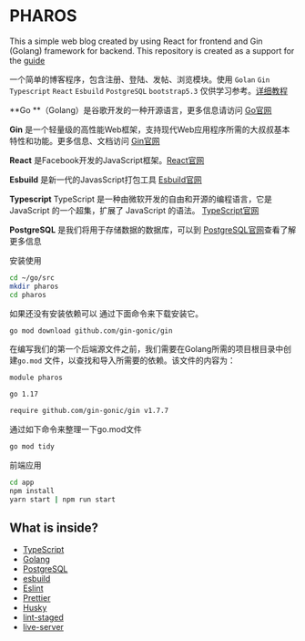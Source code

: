 # PHAROS

This a simple web blog created by using React for frontend and Gin (Golang) framework for backend. This repository is created as a support for the [guide](https://yuanliang.run/golan_gin_react_esbuild_blog_1/)

一个简单的博客程序，包含注册、登陆、发帖、浏览模块。使用 `Golan` `Gin` `Typescript` `React` `Esbuild` `PostgreSQL` `bootstrap5.3` 仅供学习参考。[详细教程](https://yuanliang.run/golan_gin_react_esbuild_blog_1/)


**Go **（Golang）是谷歌开发的一种开源语言，更多信息请访问 [Go官网](https://dev.to)

**Gin** 是一个轻量级的高性能Web框架，支持现代Web应用程序所需的大叔叔基本特性和功能。更多信息、文档访问  [Gin官网](https://gin-gonic.com)

**React** 是Facebook开发的JavaScript框架。[React官网](https://reactjs.org)

**Esbuild** 是新一代的JavasScript打包工具 [Esbuild官网](https://esbuild.github.io/api/)

**Typescript** TypeScript 是一种由微软开发的自由和开源的编程语言，它是 JavaScript 的一个超集，扩展了 JavaScript 的语法。 [TypeScript官网](https://www.typescriptlang.org/)

**PostgreSQL** 是我们将用于存储数据的数据库，可以到 [PostgreSQL官网](https://www.postgresql.org)查看了解更多信息

安装使用

```bash
cd ~/go/src
mkdir pharos
cd pharos
```

如果还没有安装依赖可以  通过下面命令来下载安装它。

```bash
go mod download github.com/gin-gonic/gin
```

在编写我们的第一个后端源文件之前，我们需要在Golang所需的项目根目录中创建`go.mod` 文件，以查找和导入所需要的依赖。该文件的内容为：

```bash
module pharos

go 1.17

require github.com/gin-gonic/gin v1.7.7
```

通过如下命令来整理一下go.mod文件

```bash
go mod tidy
```

前端应用

```bash
cd app
npm install
yarn start | npm run start
```

## What is inside?

- [TypeScript](https://www.typescriptlang.org/)
- [Golang](https://go.dev/)
- [PostgreSQL](https://www.postgresql.org/)
- [esbuild](https://esbuild.github.io/)
- [Eslint](https://eslint.org/)
- [Prettier](https://prettier.io/)
- [Husky](https://github.com/typicode/husky)
- [lint-staged](https://github.com/okonet/lint-staged)
- [live-server](https://github.com/tapio/live-server)
